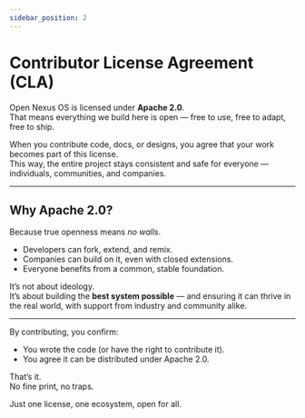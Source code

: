 ```yaml
---
sidebar_position: 2
---
```


# Contributor License Agreement (CLA)  

Open Nexus OS is licensed under **Apache 2.0**.  
That means everything we build here is open — free to use, free to adapt, free to ship.  

When you contribute code, docs, or designs, you agree that your work becomes part of this license.  
This way, the entire project stays consistent and safe for everyone — individuals, communities, and companies.  

---

## Why Apache 2.0?  

Because true openness means *no walls*.  

- Developers can fork, extend, and remix.  
- Companies can build on it, even with closed extensions.  
- Everyone benefits from a common, stable foundation.  

It’s not about ideology.  
It’s about building the **best system possible** — and ensuring it can thrive in the real world, with support from industry and community alike.  

---

By contributing, you confirm:  

- You wrote the code (or have the right to contribute it).  
- You agree it can be distributed under Apache 2.0.  

That’s it.  
No fine print, no traps.  

Just one license, one ecosystem, open for all.  
